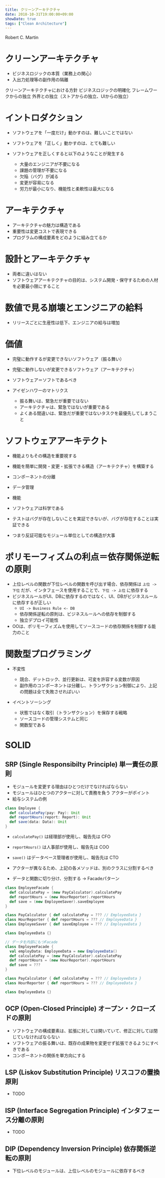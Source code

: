 ```yaml
---
title: クリーンアーキテクチャ
date: 2018-10-31T19:00:00+09:00
showDate: true
tags: ["Clean Architecture"]
---
```


Robert C. Martin

# クリーンアーキテクチャ
- ビジネスロジックの本質（業務上の関心）
- 入出力処理等の副作用の隔離

クリーンアーキテクチャにおける方針
ビジネスロジックの明確化
フレームワークからの独立
外界との独立（ストアからの独立、UIからの独立）

# イントロダクション
- ソフトウェアを「一度だけ」動かすのは、難しいことではない
- ソフトウェアを「正しく」動かすのは、とても難しい

- ソフトウェアを正しくすると以下のようなことが発生する
  - 大量のエンジニアが不要になる
  - 課題の管理が不要になる
  - 欠陥（バグ）が減る
  - 変更が容易になる
  - 労力が最小になり、機能性と柔軟性は最大になる

# アーキテクチャ
- アーキテクチャの魅力は構造である
- 重要性は変更コストで表現できる
- プログラムの構成要素をどのように組み立てるか

# 設計とアーキテクチャ
- 両者に違いはない
- ソフトウェアアーキテクチャの目的は、システム開発・保守するための人材を必要最小限にすること

# 数値で見る崩壊とエンジニアの給料
- リリースごとに生産性は低下、エンジニアの給与は増加

# 価値
- 完璧に動作するが変更できないソフトウェア（振る舞い）
- 完璧に動作しないが変更できるソフトウェア（アーキテクチャ）

- ソフトウェア＝ソフトであるべき

- アイゼンハワーのマトリクス
  - 振る舞いは、緊急だが重要ではない
  - アーキテクチャは、緊急ではないが重要である
  - よくある間違いは、緊急だが重要ではないタスクを最優先してしまうこと

# ソフトウェアアーキテクト
- 機能よりもその構造を重要視する
- 機能を簡単に開発・変更・拡張できる構造（アーキテクチャ）を構築する

- コンポーネントの分離
- データ管理
- 機能

- ソフトウェアは科学である
 - テストはバグが存在しないことを実証できないが、バグが存在することは実証できる
 - つまり反証可能なモジュール単位としての構造が大事

# ポリモーフィズムの利点＝依存関係逆転の原則
- 上位レベルの関数が下位レベルの関数を呼び出す場合、依存関係は `上位 -> 下位` だが、インタフェースを使用することで、`下位 -> 上位` に依存する
- ビジネスルールがUI、DBに依存するのではなく、UI、DBがビジネスルールに依存するが正しい
  - `UI -> Business Rule <- DB`
  - 依存関係逆転の原則は、ビジネスルールへの依存を制御する
  - 独立デプロイ可能性
- OOは、ポリモーフィズムを使用してソースコードの依存関係を制御する能力のこと

# 関数型プログラミング
- 不変性
  - 競合、デットロック、並行更新は、可変を許容する変数が原因
  - 副作用のコンポーネントは分離し、トランザクション制御により、上記の問題は全て失敗させればいい

- イベントソーシング
  - 状態ではなく取引（トランザクション）を保存する戦略
  - ソースコードの管理システムと同じ
  - 関数型である

# SOLID
## SRP (Single Responsibilty Principle) 単一責任の原則
- モジュールを変更する理由はひとつだけでなければならない
- モジュールはひとつのアクターに対して責務を負う
アクターがポイント
- 給与システムの例
```Scala
class Employee {
  def calculatePay(pay: Pay): Unit
  def reportHours(report: Report): Unit
  def save(data: Data): Unit
}
```
- `calculatePay()` は経理部が使用し、報告先は CFO
- `reportHours()` は人事部が使用し、報告先は COO
- `save()` はデータベース管理者が使用し、報告先は CTO

- アクターが異なるため、上記の各メソッドは、別のクラスに分割するべき
- データと関数に切り分け、分割する
-> Facadeパターン

```Scala
class EmployeeFacade {
  def calculatePay = (new PayCalculator).calculatePay
  def reportHours = (new HourReporter).reportHours
  def save = (new EmployeeSaver).saveEmployee
}

class PayCalculator { def calculatePay = ??? // EmployeeData }
class HourReporter { def reportHours = ??? // EmployeeData }
class EmployeeSaver { def saveEmployee = ??? // EmployeeData }

class EmployeeData {}
```


```Scala
// データを内部にもつFacade
class EmployeeFacade {
  val employData: EmployeeData = new EmployeeData()
  def calculatePay = (new PayCalculator).calculatePay
  def reportHours = (new HourReporter).reportHours
  def save = ???
}

class PayCalculator { def calculatePay = ??? // EmployeeData }
class HourReporter { def reportHours = ??? // EmployeeData }

class EmployeeData {}
```

## OCP (Open-Closed Principle) オープン・クローズドの原則
- ソフトウェアの構成要素は、拡張に対しては開いていて、修正に対しては閉じていなければならない
- ソフトウェアの振る舞いは、既存の成果物を変更せず拡張できるようにすべきである
- コンポーネントの関係を単方向にする

## LSP (Liskov Substitution Principle) リスコフの置換原則
- TODO

## ISP (Interface Segregation Principle) インタフェース分離の原則
- TODO

## DIP (Dependency Inversion Principle) 依存関係逆転の原則
- 下位レベルのモジュールは、上位レベルのモジュールに依存するべき
